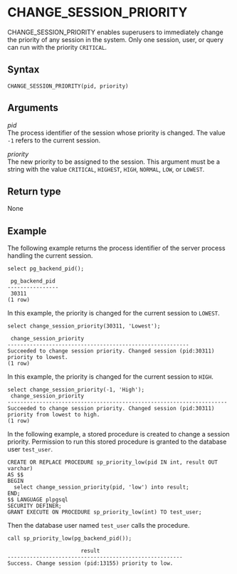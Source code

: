 # CHANGE\_SESSION\_PRIORITY<a name="r_CHANGE_SESSION_PRIORITY"></a>

CHANGE\_SESSION\_PRIORITY enables superusers to immediately change the priority of any session in the system\. Only one session, user, or query can run with the priority `CRITICAL`\.

## Syntax<a name="r_CHANGE_SESSION_PRIORITY-synopsis"></a>

```
CHANGE_SESSION_PRIORITY(pid, priority)
```

## Arguments<a name="r_CHANGE_SESSION_PRIORITY-argument"></a>

 *pid*   
The process identifier of the session whose priority is changed\. The value `-1` refers to the current session\.

 *priority*   
The new priority to be assigned to the session\. This argument must be a string with the value `CRITICAL`, `HIGHEST`, `HIGH`, `NORMAL`, `LOW`, or `LOWEST`\. 

## Return type<a name="r_CHANGE_SESSION_PRIORITY-return-type"></a>

None

## Example<a name="r_CHANGE_SESSION_PRIORITY-example"></a>

The following example returns the process identifier of the server process handling the current session\.

```
select pg_backend_pid();
               
 pg_backend_pid
----------------
 30311
(1 row)
```

In this example, the priority is changed for the current session to `LOWEST`\.

```
select change_session_priority(30311, 'Lowest');
               
 change_session_priority
---------------------------------------------------------
Succeeded to change session priority. Changed session (pid:30311) priority to lowest.
(1 row)
```

In this example, the priority is changed for the current session to `HIGH`\.

```
select change_session_priority(-1, 'High');
 change_session_priority
---------------------------------------------------------------------
Succeeded to change session priority. Changed session (pid:30311) priority from lowest to high.
(1 row)
```

In the following example, a stored procedure is created to change a session priority\. Permission to run this stored procedure is granted to the database user `test_user`\.

```
CREATE OR REPLACE PROCEDURE sp_priority_low(pid IN int, result OUT varchar)
AS $$
BEGIN
  select change_session_priority(pid, 'low') into result;
END;
$$ LANGUAGE plpgsql
SECURITY DEFINER;
GRANT EXECUTE ON PROCEDURE sp_priority_low(int) TO test_user;
```

Then the database user named `test_user` calls the procedure\.

```
call sp_priority_low(pg_backend_pid()); 

                       result
-------------------------------------------------------
Success. Change session (pid:13155) priority to low.
```